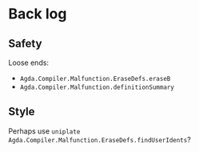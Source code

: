 Back log
===

Safety
---

Loose ends:

  * `Agda.Compiler.Malfunction.EraseDefs.eraseB`
  * `Agda.Compiler.Malfunction.definitionSummary`

Style
---

Perhaps use `uniplate` `Agda.Compiler.Malfunction.EraseDefs.findUserIdents`?
